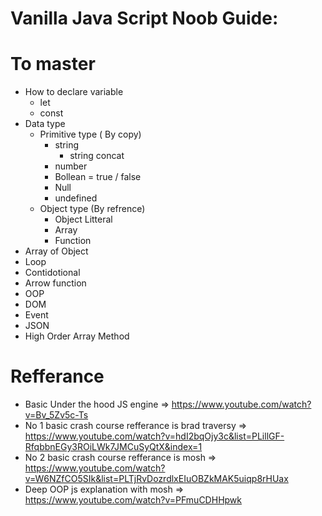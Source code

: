 # Vanilla Java Script Noob Guide:

# To master
  * How to declare variable
    * let
    * const
  * Data type
    * Primitive type ( By copy)
      * string
        * string concat
      * number
      * Bollean = true / false
      * Null
      * undefined
    * Object type (By refrence)
      * Object Litteral
      * Array
      * Function
  * Array of Object
  * Loop
  * Contidotional     
  * Arrow function
  * OOP
  * DOM
  * Event
  * JSON
  * High Order Array Method

# Refferance
  * Basic Under the hood JS engine => https://www.youtube.com/watch?v=Bv_5Zv5c-Ts
  * No 1 basic crash course refferance is brad traversy => https://www.youtube.com/watch?v=hdI2bqOjy3c&list=PLillGF-RfqbbnEGy3ROiLWk7JMCuSyQtX&index=1
  * No 2 basic crash course refferance is mosh => https://www.youtube.com/watch?v=W6NZfCO5SIk&list=PLTjRvDozrdlxEIuOBZkMAK5uiqp8rHUax
  * Deep OOP js explanation with mosh => https://www.youtube.com/watch?v=PFmuCDHHpwk
